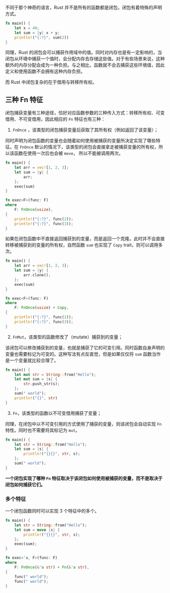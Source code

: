 不同于那个神奇的语言，Rust 并不是所有的函数都是闭包，闭包有着特殊的声明方式。

```rust
fn main() {
    let x = 40;
    let sum = |y| x + y;
    println!("{:?}", sum(2))
}
```

同理，Rust 的闭包会可以捕获作用域中的值。同时对内存也是有一定影响的，当闭包从环境中捕获一个值时，会分配内存去存储这些值。对于有些场景来说，这种额外的内存分配会成为一种负担。与之相比，函数就不会去捕获这些环境值，因此定义和使用函数不会拥有这种内存负担。

而 Rust 中闭包复杂的在于借用与转移所有权。

## 三种 Fn 特征

闭包捕获变量有三种途径，恰好对应函数参数的三种传入方式：转移所有权、可变借用、不可变借用，因此相应的 `Fn` 特征也有三种：

1. `FnOnce` ，该类型的闭包捕获变量后获取了其所有权（例如返回了该变量）；

同时声明为闭包函数的变量也会随着如何使用被捕获的变量所决定实现了哪些特征。在 `FnOnce` 默认的情况下，该类型的闭包会直接拿走被捕获变量的所有权，所以该函数在使用一次后也会被 `move`，  所以不能被调用两次。

```rust
fn main() {
    let arr = vec![1, 2, 3];
    let sum = |y| {
        arr;
    };
    exec(sum)
}

fn exec<F>(func: F)
where
    F: FnOnce(usize),
{
    println!("{:?}", func(2));
    println!("{:?}", func(3));
}
```

如果在闭包函数中不直接返回捕获到的变量，而是返回一个克隆。此时并不会直接转移被捕获到的变量的所有权，自然函数 `sum` 也实现了 `Copy` trait，则可以调用多次。

```rust
fn main() {
    let arr = vec![1, 2, 3];
    let sum = |y| {
        arr.clone();
    };
    exec(sum)
}

fn exec<F>(func: F)
where
    F: FnOnce(usize) + Copy,
{
    println!("{:?}", func(2));
    println!("{:?}", func(3));
}
```

2. `FnMut`，该类型的函数修改了（mutate）捕获到的变量；

该闭包可以修改捕获到的变量，也就是捕获了它的可变引用。同时函数自身声明的变量也需要标记为可变的。这种写法有点反直觉，但是如果仅仅将 `sum` 函数当作是一个变量就比较合理了。

```rust
fn main() {
    let mut str = String::from("Hello");
    let mut sum = |s| {
        str.push_str(s);
    };
    sum(" world");
    println!("{}", str)
}
```

3. `Fn`，该类型的函数以不可变借用捕获了变量；

同理，在闭包中以不可变引用的方式使用了捕获的变量，则该闭包会自动实现 `Fn` 特性。同时也不需要将其标记为 `mut`。

```rust
fn main() {
    let str = String::from("Hello");
    let sum = |s| {
        println!("{}{}", str, s);
    };
    sum(" world");
}
```

**一个闭包实现了哪种 `Fn` 特征取决于该闭包如何使用被捕获的变量，而不是取决于闭包如何捕获它们。**

### 多个特征

一个闭包函数同时可以实现 3 个特征中的多个。

```rust
fn main() {
    let str = String::from("Hello");
    let sum = move |s| {
        println!("{}{}", str, s);
    };
    exec(sum);
}

fn exec<'a, F>(func: F)
where
    F: FnOnce(&'a str) + Fn(&'a str),
{
    func(" world");
    func(" world");
}
```
